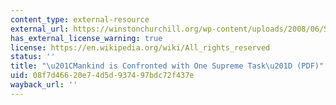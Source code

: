 ```yaml
---
content_type: external-resource
external_url: https://winstonchurchill.org/wp-content/uploads/2008/06/SchwarzWinston_Churchill_and_Technology.pdf
has_external_license_warning: true
license: https://en.wikipedia.org/wiki/All_rights_reserved
status: ''
title: "\u201CMankind is Confronted with One Supreme Task\u201D (PDF)"
uid: 08f7d466-20e7-4d5d-9374-97bdc72f437e
wayback_url: ''
---
```

